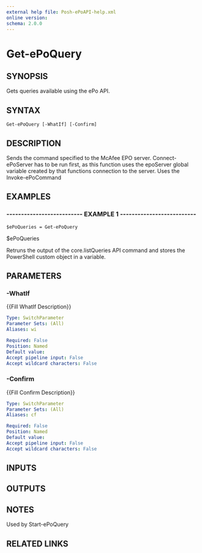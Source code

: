 ```yaml
---
external help file: Posh-ePoAPI-help.xml
online version: 
schema: 2.0.0
---
```


# Get-ePoQuery
## SYNOPSIS
Gets queries available using the ePo API.

## SYNTAX

```
Get-ePoQuery [-WhatIf] [-Confirm]
```

## DESCRIPTION
Sends the command specified to the McAfee EPO server.
Connect-ePoServer has to be run first,
as this function uses the epoServer global variable created by that functions connection to the server.
Uses the Invoke-ePoCommand

## EXAMPLES

### -------------------------- EXAMPLE 1 --------------------------
```
$ePoQueries = Get-ePoQuery
```

$ePoQueries

Retruns the output of the core.listQueries API command and stores the PowerShell custom object in a variable.

## PARAMETERS

### -WhatIf
{{Fill WhatIf Description}}

```yaml
Type: SwitchParameter
Parameter Sets: (All)
Aliases: wi

Required: False
Position: Named
Default value: 
Accept pipeline input: False
Accept wildcard characters: False
```

### -Confirm
{{Fill Confirm Description}}

```yaml
Type: SwitchParameter
Parameter Sets: (All)
Aliases: cf

Required: False
Position: Named
Default value: 
Accept pipeline input: False
Accept wildcard characters: False
```

## INPUTS

## OUTPUTS

## NOTES
Used by Start-ePoQuery

## RELATED LINKS

